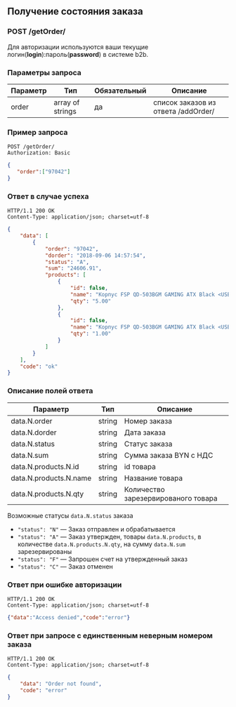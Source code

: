 ## Получение состояния заказа

### POST /getOrder/

Для авторизации используются ваши текущие логин(**login**):пароль(**password**) в системе b2b.

### Параметры запроса

|Параметр|Тип|Обязательный|Описание|
|---|---|---|---|
| order | array of strings | да | список заказов из ответа /addOrder/ |

### Пример запроса

```http
POST /getOrder/
Authorization: Basic
```
```json
{
   "order":["97042"]
}
```

### Ответ в случае успеха

```http
HTTP/1.1 200 OK
Content-Type: application/json; charset=utf-8
```
```json
{
    "data": [
        {
            "order": "97042",
            "dorder": "2018-09-06 14:57:54",
            "status": "A",
            "sum": "24606.91",
            "products": [
                {
                    "id": false,
                    "name": "Корпус FSP QD-503BGM GAMING ATX Black <USB3.0*1,USB2.0*2,HDA,2*5.25'ext/2*3.5'+2*2.5'int,7*FHFL,12cm reafan,0.5mm,MB=245mm,VGA=350mm,CPUfan=160mm,Window,L=435,W=190,H=465// +PSU QD550 80+>",
                    "qty": "5.00"
                },
                {
                    "id": false,
                    "name": "Корпус FSP QD-503BGM GAMING ATX Black <USB3.0*1,USB2.0*2,HDA,2*5.25'ext/2*3.5'+2*2.5'int,7*FHFL,12cm reafan,0.5mm,MB=245mm,VGA=350mm,CPUfan=160mm,Window,L=435,W=190,H=465// noPSU>",
                    "qty": "1.00"
                }
            ]
        }
    ],
    "code": "ok"
}
```

### Описание полей ответа

|Параметр|Тип|Описание|
|---|---|---|
| data.N.order | string | Номер заказа |
| data.N.dorder | string | Дата заказа |
| data.N.status | string | Статус заказа |
| data.N.sum | string | Сумма заказа BYN c НДС |
| data.N.products.N.id | string | id товара |
| data.N.products.N.name | string | Название товара |
| data.N.products.N.qty | string | Количество зарезервированого товара |

Возможные статусы `data.N.status` заказа

- `"status": "N"` — Заказ отправлен и обрабатывается
- `"status": "A"` — Заказ утвержден, товары `data.N.products`, в количестве `data.N.products.N.qty`, на сумму `data.N.sum` зарезервированы
- `"status": "F"` — Запрошен счет на утвержденный заказ
- `"status": "C"` — Заказ отменен

### Ответ при ошибке авторизации

```http
HTTP/1.1 200 OK
Content-Type: application/json; charset=utf-8
```
```json
{"data":"Access denied","code":"error"}
```

### Ответ при запросе с единственным неверным номером заказа

```http
HTTP/1.1 200 OK
Content-Type: application/json; charset=utf-8
```
```json
{
    "data": "Order not found",
    "code": "error"
}
```
